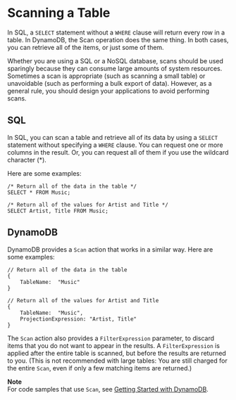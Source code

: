 # Scanning a Table<a name="SQLtoNoSQL.ReadData.Scan"></a>

In SQL, a `SELECT` statement without a `WHERE` clause will return every row in a table\. In DynamoDB, the Scan operation does the same thing\. In both cases, you can retrieve all of the items, or just some of them\.

Whether you are using a SQL or a NoSQL database, scans should be used sparingly because they can consume large amounts of system resources\. Sometimes a scan is appropriate \(such as scanning a small table\) or unavoidable \(such as performing a bulk export of data\)\. However, as a general rule, you should design your applications to avoid performing scans\.

## SQL<a name="SQLtoNoSQL.ReadData.Scan.SQL"></a>

In SQL, you can scan a table and retrieve all of its data by using a `SELECT` statement without specifying a `WHERE` clause\. You can request one or more columns in the result\. Or, you can request all of them if you use the wildcard character \(\*\)\.

Here are some examples:

```
/* Return all of the data in the table */
SELECT * FROM Music;
```

```
/* Return all of the values for Artist and Title */
SELECT Artist, Title FROM Music;
```

## DynamoDB<a name="SQLtoNoSQL.ReadData.Scan.DynamoDB"></a>

DynamoDB provides a `Scan` action that works in a similar way\. Here are some examples:

```
// Return all of the data in the table
{
    TableName:  "Music"
}
```

```
// Return all of the values for Artist and Title
{
    TableName:  "Music",
    ProjectionExpression: "Artist, Title"
}
```

The `Scan` action also provides a `FilterExpression` parameter, to discard items that you do not want to appear in the results\. A `FilterExpression` is applied after the entire table is scanned, but before the results are returned to you\. \(This is not recommended with large tables: You are still charged for the entire `Scan`, even if only a few matching items are returned\.\)

**Note**  
For code samples that use `Scan`, see [Getting Started with DynamoDB](GettingStarted.md)\.